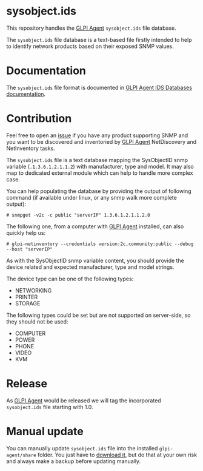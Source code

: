 
# sysobject.ids

This repository handles the [GLPI Agent](https://github.com/glpi-project/glpi-agent/) `sysobject.ids` file database.

The `sysobject.ids` file database is a text-based file firstly intended to help to
identify network products based on their exposed SNMP values.

# Documentation

The `sysobject.ids` file format is documented in [GLPI Agent IDS Databases documentation](https://glpi-agent.readthedocs.io/en/latest/database.html).

# Contribution

Feel free to open an [issue](https://github.com/glpi-project/sysobject.ids/issues) if you have any product supporting SNMP and you want to be discovered and inventoried by [GLPI Agent](https://github.com/glpi-project/glpi-agent) NetDiscovery and NetInventory tasks.

The `sysobject.ids` file is a text database mapping the SysObjectID snmp variable (`.1.3.6.1.2.1.1.2`) with manufacturer, type and model. It may also map to dedicated external module which can help to handle more complex case.

You can help populating the database by providing the output of following command (if available under linux, or any snmp walk more complete output):
```
# snmpget -v2c -c public "serverIP" 1.3.6.1.2.1.1.2.0
```

The following one, from a computer with [GLPI Agent](https://github.com/glpi-project/glpi-agent) installed, can also quickly help us:
```
# glpi-netinventory --credentials version:2c,community:public --debug --host "serverIP"
```

As with the SysObjectID snmp variable content, you should provide the device related and expected manufacturer, type and model strings.

The device type can be one of the following types:
* NETWORKING
* PRINTER
* STORAGE

The following types could be set but are not supported on server-side, so they should not be used:
* COMPUTER
* POWER
* PHONE
* VIDEO
* KVM

# Release

As [GLPI Agent](https://github.com/glpi-project/glpi-agent/releases) would be released we will tag the incorporated `sysobject.ids` file starting with 1.0.

# Manual update

You can manually update `sysobject.ids` file into the installed `glpi-agent/share` folder. You just have to [download it](https://github.com/glpi-project/sysobject.ids/raw/master/sysobject.ids),
but do that at your own risk and always make a backup before updating manually.
